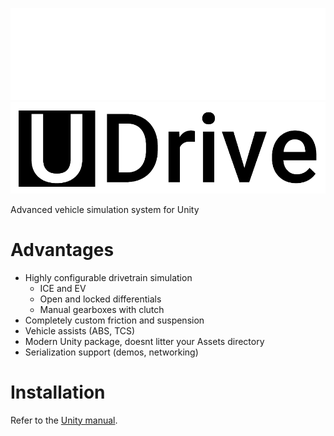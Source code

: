 ![UDrive logo](Branding/UDriveLogoWhite.png#gh-dark-mode-only)
![UDrive logo](Branding/UDriveLogoBlack.png#gh-light-mode-only)

Advanced vehicle simulation system for Unity

# Advantages
* Highly configurable drivetrain simulation
  * ICE and EV
  * Open and locked differentials
  * Manual gearboxes with clutch
* Completely custom friction and suspension
* Vehicle assists (ABS, TCS)
* Modern Unity package, doesnt litter your Assets directory
* Serialization support (demos, networking)

# Installation
Refer to the [Unity manual](https://docs.unity3d.com/Manual/upm-ui-giturl.html).
